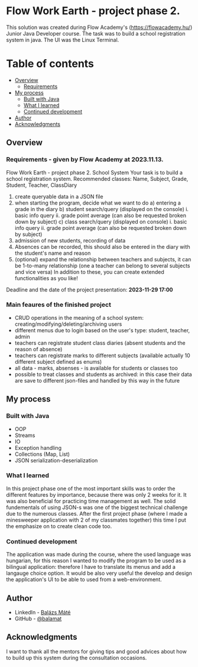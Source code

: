 # Flow Work Earth - project phase 2.

This solution was created during Flow Academy's (https://flowacademy.hu/) Junior Java Developer course. The task was to build a school registration system in java. The UI was the Linux Terminal.

# Table of contents

- [Overview](#overview)
  - [Requirements](#requirements)
- [My process](#my-process)
  - [Built with Java](#built-with)
  - [What I learned](#what-i-learned)
  - [Continued development](#continued-development)
- [Author](#author)
- [Acknowledgments](#acknowledgments)

## Overview

### Requirements - given by Flow Academy at 2023.11.13.

Flow Work Earth - project phase 2.
School System
Your task is to build a school registration system.
Recommended classes: Name, Subject, Grade, Student, Teacher, ClassDiary

1. create queryable data in a JSON file
2. when starting the program, decide what we want to do
a) entering a grade in the diary
b) student search/query (displayed on the console)
i. basic info query
ii. grade point average (can also be requested broken down by subject)
c) class search/query (displayed on console)
i. basic info query
ii. grade point average (can also be requested broken down by subject)
3. admission of new students, recording of data
4. Absences can be recorded, this should also be entered in the diary with the student's name and reason
5. (optional) expand the relationship between teachers and subjects, it can be 1-to-many relationship (one
a teacher can belong to several subjects and vice versa)
In addition to these, you can create extended functionalities as you like!

Deadline and the date of the project presentation: **2023-11-29 17:00**

### Main feaures of the finished project

- CRUD operations in the meaning of a school system: creating/modifying/deleting/archiving users
- different menus due to login based on the user's type: student, teacher, admin
- teachers can registrate student class diaries (absent students and the reason of absence)
- teachers can registrate marks to different subjects (available actually 10 different subject defined as enums)
- all data - marks, absenses - is available for students or classes too
- possible to treat classes and students as archived: in this case their data are save to different json-files and handled by this way in the future


## My process

### Built with Java

- OOP
- Streams
- IO
- Exception handling
- Collections (Map, List)
- JSON serialization-deserialization

### What I learned

In this project phase one of the most important skills was to order the different features by importance, because there was only 2 weeks for it. It was also beneficial for practicing time management as well. The solid fundementals of using JSON-s was one of the biggest technical challenge due to the numerous classes. After the first project phase (where I made a minesweeper application with 2 of my classmates together) this time I put the emphasize on to create clean code too.


### Continued development

The application was made during the course, where the used language was hungarian, for this reason I wanted to modify the program to be used as a bilingual application: therefore I have to translate its menus and add a langauge choice option. It would be also very useful the develop and design the application's UI to be able to used from a web-environment.


## Author

- LinkedIn - [Balázs Máté](https://www.linkedin.com/in/bal%C3%A1zs-m%C3%A1t%C3%A9-946021219/)
- GitHub - [@balamat](https://github.com/balamat)


## Acknowledgments

I want to thank all the mentors for giving tips and good advices about how to build up this system during the consultation occasions.

